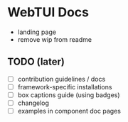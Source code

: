 # WebTUI Docs

- landing page
- remove wip from readme

## TODO (later)

- [ ] contribution guidelines / docs
- [ ] framework-specific installations
- [ ] box captions guide (using badges)
- [ ] changelog
- [ ] examples in component doc pages
